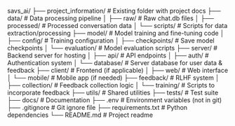 savs_ai/
├── project_information/        # Existing folder with project docs
├── data/                       # Data processing pipeline
│   ├── raw/                    # Raw chat.db files
│   ├── processed/              # Processed conversation data
│   └── scripts/                # Scripts for data extraction/processing
├── model/                      # Model training and fine-tuning code
│   ├── config/                 # Training configuration
│   ├── checkpoints/            # Save model checkpoints
│   └── evaluation/             # Model evaluation scripts
├── server/                     # Backend server for hosting
│   ├── api/                    # API endpoints
│   ├── auth/                   # Authentication system
│   └── database/               # Server database for user data & feedback
├── client/                     # Frontend (if applicable)
│   ├── web/                    # Web interface
│   └── mobile/                 # Mobile app (if needed)
├── feedback/                   # RLHF system
│   ├── collection/             # Feedback collection logic
│   └── training/               # Scripts to incorporate feedback
├── utils/                      # Shared utilities
├── tests/                      # Test suite
├── docs/                       # Documentation
├── .env                        # Environment variables (not in git)
├── .gitignore                  # Git ignore file
├── requirements.txt            # Python dependencies
└── README.md                   # Project readme